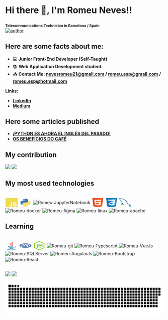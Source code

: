 # Hi there 👋, I'm Romeu Neves!! 
<sub> **Telecommunications Technician in Barcelona / Spain** </sub>
<br>
[![author](https://img.shields.io/badge/author-romeuphp-red.svg)](https://www.linkedin.com/in/romeu-neves-6b1340184/)

## 
## Here are some facts about me:

- 💻 **Junior Front-End Developer (Self-Taught)**
- 📚 **Web Application Development student.**
- 📥 **Contact Me: nevesromeu21@gmail.com / romeu.esp@gmail.com / romeu.esp@hotmail.com**

**Links:**
* **[LinkedIn](https://www.linkedin.com/in/romeu-neves-6b1340184/)**
* **[Medium](https://medium.com/@rneves_91600)**

##
## Here some articles published
- **[¡PYTHON ES AHORA EL INGLÉS DEL PASADO!](https://medium.com/@rneves_91600/python-es-ahora-el-ingl%C3%A9s-del-pasado-11d11bdfd529)**
- **[OS BENEFÍCIOS DO CAFÉ](https://medium.com/@rneves_91600/os-benef%C3%ADcios-do-caf%C3%A9-dc5bafdea526)** 
 
## My contribution 
<div>
  <img height="180em" src="https://github-readme-stats.vercel.app/api?username=rnevesphp&show_icons=true&theme=omni&include_all_commits=true&count_private=true"/>
  <img height="180em" src="https://github-readme-stats.vercel.app/api/top-langs/?username=rnevesphp&layout=compact&langs_count=16&theme=omni"/>
</div>
  
  
 ## My most used technologies
<div style="display: inline_block"><br>
  <img align="center" alt="Romeu-Js" height="30" width="40" src="https://raw.githubusercontent.com/devicons/devicon/master/icons/javascript/javascript-plain.svg">
  <img align="center" alt="Romeu-Python" height="30" width="40" src="https://raw.githubusercontent.com/devicons/devicon/master/icons/python/python-original.svg">
  <img align="center" alt="Romeu-JupyterNotebook" height="30" width="40" src="https://cdn.jsdelivr.net/gh/devicons/devicon/icons/jupyter/jupyter-original-wordmark.svg" />
  <img align="center" alt="Romeu-HTML" height="30" width="40" src="https://raw.githubusercontent.com/devicons/devicon/master/icons/html5/html5-original.svg">
  <img align="center" alt="Romeu-CSS" height="30" width="40" src="https://raw.githubusercontent.com/devicons/devicon/master/icons/css3/css3-original.svg">
  <img align="center" alt="Romeu-MySQL" height="30" width="40" src="https://raw.githubusercontent.com/devicons/devicon/master/icons/mysql/mysql-plain.svg">
  <img align="center" alt="Romeu-docker" height="30" width="40" src="https://cdn.jsdelivr.net/gh/devicons/devicon/icons/docker/docker-original.svg" />
  <img align="center" alt="Romeu-figma" height="30" width="40" src="https://cdn.jsdelivr.net/gh/devicons/devicon/icons/figma/figma-original.svg" />
  <img align="center" alt="Romeu-linux" height="30" width="40" src="https://cdn.jsdelivr.net/gh/devicons/devicon/icons/linux/linux-original.svg" />
  <img align="center" alt="Romeu-apache" height="30" width="40" src="https://cdn.jsdelivr.net/gh/devicons/devicon/icons/apache/apache-original-wordmark.svg" />
</div>
  
##

  ## Learning 
 <div style="display: inline_block"><br>
  <img align="center" alt="Romeu-Java" height="30" width="40" src="https://raw.githubusercontent.com/devicons/devicon/master/icons/java/java-original.svg">
  <img align="center" alt="Romeu-php" height="30" width="40" src="https://raw.githubusercontent.com/devicons/devicon/master/icons/php/php-plain.svg">
  <img align="center" alt="Romeu-Node" height="30" width="40" src="https://raw.githubusercontent.com/devicons/devicon/master/icons/nodejs/nodejs-plain.svg">
  <img align="center" alt="Romeu-git" height="30" width="40" src="https://cdn.jsdelivr.net/gh/devicons/devicon/icons/git/git-original.svg" />
  <img align="center" alt="Romeu-Typescript" height="30" width="40" src="https://cdn.jsdelivr.net/gh/devicons/devicon/icons/typescript/typescript-original.svg" />
  <img align="center" alt="Romeu-VueJs" height="30" width="40" src="https://cdn.jsdelivr.net/gh/devicons/devicon/icons/vuejs/vuejs-original.svg" />
  <img align="center" alt="Romeu-SQLServer" height="30" width="40" src="https://cdn.jsdelivr.net/gh/devicons/devicon/icons/microsoftsqlserver/microsoftsqlserver-plain.svg" />
  <img align="center" alt="Romeu-AngularJs" height="30" width="40" src="https://cdn.jsdelivr.net/gh/devicons/devicon/icons/angularjs/angularjs-original.svg" />
  <img align="center" alt="Romeu-Bootstrap" height="30" width="40" src="https://cdn.jsdelivr.net/gh/devicons/devicon/icons/bootstrap/bootstrap-plain.svg" />  
  <img align="center" alt="Romeu-React" height="30" width="40" src="https://cdn.jsdelivr.net/gh/devicons/devicon/icons/react/react-original.svg" />
 </div>
 
 ## 
 
<div>
   <a href="https://instagram.com/romeunevesr" target="_blank"><img src="https://img.shields.io/badge/-Instagram-%23E4405F?style=for-the-badge&logo=instagram&logoColor=white" target="_blank"></a>
  <a href = "mailto:nevesromeu21@gmail.com"><img src="https://img.shields.io/badge/Gmail-D14836?style=for-the-badge&logo=gmail&logoColor=white" target="_blank"></a>
</div>

![Snake animation](https://github.com/rnevesphp/rnevesphp/blob/output/github-contribution-grid-snake.svg)



